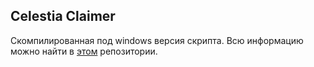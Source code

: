 ## Celestia Claimer

Скомпилированная под windows версия скрипта. Всю информацию можно найти в [этом](https://github.com/ZavodVenture/celestia_airdrop) репозитории.